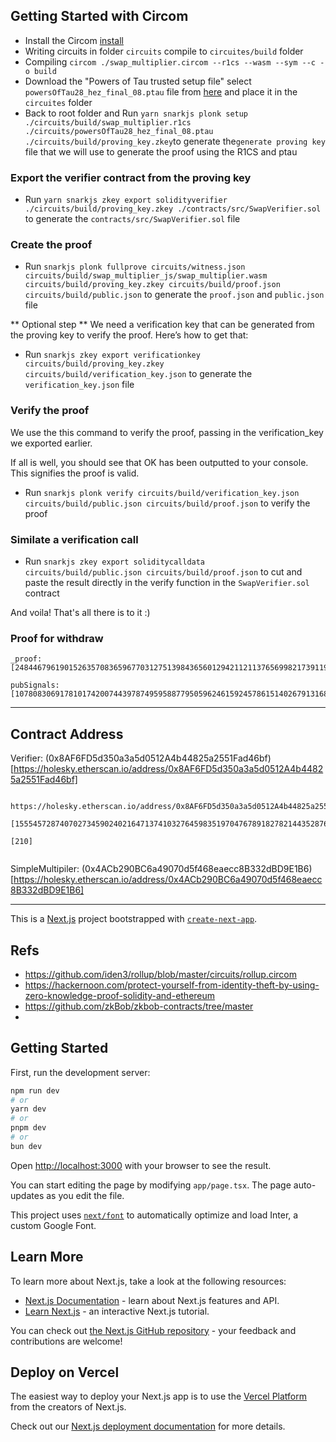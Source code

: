 ## Getting Started with Circom

- Install the Circom [install](https://docs.circom.io/getting-started/installation/)
- Writing circuits in folder `circuits` compile to `circuites/build` folder
- Compiling `circom ./swap_multiplier.circom --r1cs --wasm --sym --c -o build`
- Download the "Powers of Tau trusted setup file" select `powersOfTau28_hez_final_08.ptau` file from [here](https://github.com/iden3/snarkjs#7-prepare-phase-2) and place it in the `circuites` folder
- Back to root folder and Run `yarn snarkjs plonk setup ./circuits/build/swap_multiplier.r1cs ./circuits/powersOfTau28_hez_final_08.ptau ./circuits/build/proving_key.zkey`to generate the`generate proving key` file that we will use to generate the proof using the R1CS and ptau

### Export the verifier contract from the proving key

- Run `yarn snarkjs zkey export solidityverifier ./circuits/build/proving_key.zkey ./contracts/src/SwapVerifier.sol` to generate the `contracts/src/SwapVerifier.sol` file

### Create the proof

- Run `snarkjs plonk fullprove circuits/witness.json circuits/build/swap_multiplier_js/swap_multiplier.wasm circuits/build/proving_key.zkey circuits/build/proof.json circuits/build/public.json` to generate the `proof.json` and `public.json` file

** Optional step **
We need a verification key that can be generated from the proving key to verify the proof. Here’s how to get that:

- Run `snarkjs zkey export verificationkey circuits/build/proving_key.zkey circuits/build/verification_key.json` to generate the `verification_key.json` file

### Verify the proof

We use the this command to verify the proof, passing in the verification_key we exported earlier.

If all is well, you should see that OK has been outputted to your console. This signifies the proof is valid.

- Run `snarkjs plonk verify circuits/build/verification_key.json circuits/build/public.json circuits/build/proof.json` to verify the proof

### Similate a verification call

- Run `snarkjs zkey export soliditycalldata circuits/build/public.json circuits/build/proof.json` to cut and paste the result directly in the verify function in the `SwapVerifier.sol` contract

And voila! That's all there is to it :)

### Proof for withdraw

```
_proof: [2484467961901526357083659677031275139843656012942112113765699821739119702628,11959036481709733614119226342680436296439419213041010636913954999137095586332,2857441107104185593692710824202919117020160016161113634344772943305527282947,14677478741347713623170393014500786724756291000333821499258062672337300722654,21329309929980340729463624826291021064406442718758978053225748351426031369407,4916216972169679723703383657260607669762268258045044245420808195838751234840,9184884180169809047488723221979690554844359148125565406479738386528129794994,9009230401254754576192143172670718482394870762285844485463456541918435101887,11825233313143736679535916128651110722961716688636654169224604319366600329129,6889428171706345515742503933395985017261322813544120714401904162659690939797,10217222535523388167367166704893500697867665378711950159449932965469321318832,2741859554924974728183861124697521433388373998645694049862064167749149398420,3640681002032186017403659148108557193401381948106722990158991323908471507896,21158004818670024701410308102019265001767508866561366667297495655022736787722,1598529850084995528563123739249910144058656933910048578038838688942162627484,4126228238992420396192411974016647195529589031558829699508163015671165523588,17439816512363417859180456343286741590753242873659857837948001582563994605091,19317132629591594021041727055348337415144229769669142073173197494306503965802,14548396325720430630357151823799804987373982038026153087952652365015940629129,9206853833996251225363346766237184078437704408127920434354895401958317100620,1507140055648755532974673867430282569498993505589454777416030065980233254815,681420461986600119356068440998365542464659569268150236412595059142686800509,14277016146595286161126401855495652136515829390235907478081562491270792191169,18725595167548806965642892125513977824793797613137214133363693200923325080643]

pubSignals: [10780830691781017420074439787495958877950596246159245786151402679131682618750,7106845738133882086345912894961481425204400941108340403951013321794263700711,20174539379539423050504750187002670232292930346096343810711356488132818469794,9999999999,1000000000000000000,1,1234567890]
```

---

## Contract Address

Verifier: (0x8AF6FD5d350a3a5d0512A4b44825a2551Fad46bf)[https://holesky.etherscan.io/address/0x8AF6FD5d350a3a5d0512A4b44825a2551Fad46bf]

```

https://holesky.etherscan.io/address/0x8AF6FD5d350a3a5d0512A4b44825a2551Fad46bf#readContract

[15554572874070273459024021647137410327645983519704767891827821443528764177653,12894631816980168183662580682990084552800607703314759747016000993408078589466,9739172124930571002331168461361638854467696157053185003296531348250609995099,14891060481786495736995058330181050466033481474521073710946646861199359809526,12612614941622906760143020923418963709682034463846098867544418718897368681427,7393193848033187695105371204729048094091909352601533787704406252392828956366,1720570938059819152311809241554665446274950562048954075071642537182822124871,16807778918487411711169401149167223835015410783856576255339918911129550173386,713184839308591970626205183530982440867412528308265637526962391079086060159,2664715765611421426531717461280312712503699694198362255916127264499423314320,18707171352146608396822624903191916636182503509306681244015210506122410478418,8419506244372709908433596465326816120914235080733646383084488483926833969811,8482690143768986252585244370400473753595651323544343041093693418672128903141,9798195095933719600502013527927654353678768772558968638059675221140311390191,1204385555033607147982768020314546957077926407997885982940959679278888017971,6410622587902169859128547011974716574079924225221473310613596377182963981662,832026854646240948019571892043302885517804906147535592234876363879348199489,840076125045089023531223719701445190066796485951788559037038874165009114550,10397095501772515809181252169871526235271742629243988351726607937545673091036,597211190020136366935584785635331396320835300989209338228068945521064633721,7289521396077047818047385512220901790598048092098161837063190634591935131308,13990562260470277311489828421446659119224868859035820256193019899327092458867,14624400929120835447127622562696617935507533630862212880436752923176181936316,3372989280662244672314212346870450221438247229189827470561332130536233062853]

[210]


```

SimpleMultipiler: (0x4ACb290BC6a49070d5f468eaecc8B332dBD9E1B6)[https://holesky.etherscan.io/address/0x4ACb290BC6a49070d5f468eaecc8B332dBD9E1B6]

---

This is a [Next.js](https://nextjs.org/) project bootstrapped with [`create-next-app`](https://github.com/vercel/next.js/tree/canary/packages/create-next-app).

## Refs

- https://github.com/iden3/rollup/blob/master/circuits/rollup.circom
- https://hackernoon.com/protect-yourself-from-identity-theft-by-using-zero-knowledge-proof-solidity-and-ethereum
- https://github.com/zkBob/zkbob-contracts/tree/master
-

## Getting Started

First, run the development server:

```bash
npm run dev
# or
yarn dev
# or
pnpm dev
# or
bun dev
```

Open [http://localhost:3000](http://localhost:3000) with your browser to see the result.

You can start editing the page by modifying `app/page.tsx`. The page auto-updates as you edit the file.

This project uses [`next/font`](https://nextjs.org/docs/basic-features/font-optimization) to automatically optimize and load Inter, a custom Google Font.

## Learn More

To learn more about Next.js, take a look at the following resources:

- [Next.js Documentation](https://nextjs.org/docs) - learn about Next.js features and API.
- [Learn Next.js](https://nextjs.org/learn) - an interactive Next.js tutorial.

You can check out [the Next.js GitHub repository](https://github.com/vercel/next.js/) - your feedback and contributions are welcome!

## Deploy on Vercel

The easiest way to deploy your Next.js app is to use the [Vercel Platform](https://vercel.com/new?utm_medium=default-template&filter=next.js&utm_source=create-next-app&utm_campaign=create-next-app-readme) from the creators of Next.js.

Check out our [Next.js deployment documentation](https://nextjs.org/docs/deployment) for more details.
